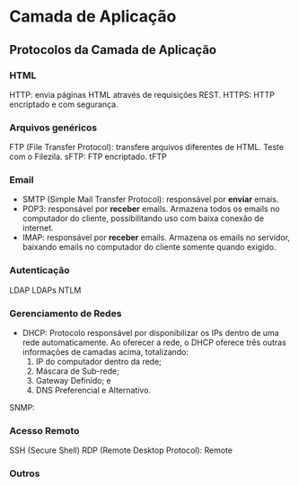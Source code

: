 # Camada de Aplicação
## Protocolos da Camada de Aplicação
### HTML

HTTP: envia páginas HTML através de requisições REST.
HTTPS: HTTP encriptado e com segurança.

### Arquivos genéricos

FTP (File Transfer Protocol): transfere arquivos diferentes de HTML. Teste com o Filezila.
sFTP: FTP encriptado.
tFTP

### Email

- SMTP (Simple Mail Transfer Protocol): responsável por **enviar** emais.
- POP3: responsável por **receber** emails. Armazena todos os emails no computador do cliente, possibilitando uso com baixa conexão de internet.
- IMAP: responsável por **receber** emails. Armazena os emails no servidor, baixando emails no computador do cliente somente quando exigido.

### Autenticação
LDAP
LDAPs
NTLM

### Gerenciamento de Redes

- DHCP: Protocolo responsável por disponibilizar os IPs dentro de uma rede automaticamente. Ao oferecer a rede, o DHCP oferece três outras informações de camadas acima, totalizando:
    1. IP do computador dentro da rede;
    2. Máscara de Sub-rede;
    3. Gateway Definido; e
    4. DNS Preferencial e Alternativo.




SNMP: 


### Acesso Remoto
SSH (Secure Shell)
RDP (Remote Desktop Protocol): Remote

### Outros